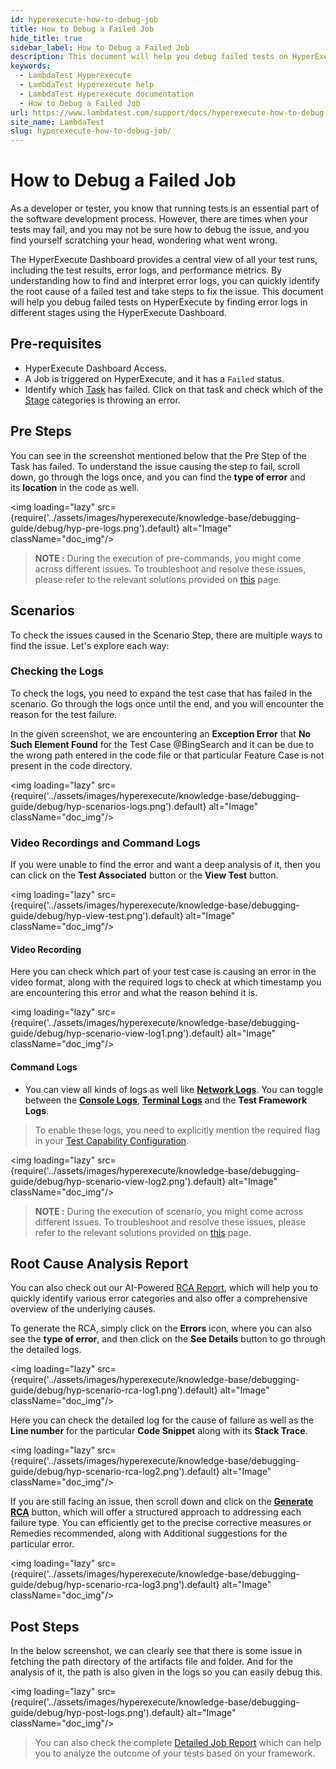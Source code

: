 ```yaml
---
id: hyperexecute-how-to-debug-job
title: How to Debug a Failed Job
hide_title: true
sidebar_label: How to Debug a Failed Job
description: This document will help you debug failed tests on HyperExecute by finding error logs in different stages using the HyperExecute Dashboard.
keywords:
  - LambdaTest Hyperexecute
  - LambdaTest Hyperexecute help
  - LambdaTest Hyperexecute documentation
  - How to Debug a Failed Job
url: https://www.lambdatest.com/support/docs/hyperexecute-how-to-debug-job/
site_name: LambdaTest
slug: hyperexecute-how-to-debug-job/
---
```


<script type="application/ld+json"
      dangerouslySetInnerHTML={{ __html: JSON.stringify({
       "@context": "https://schema.org",
        "@type": "BreadcrumbList",
        "itemListElement": [{
          "@type": "ListItem",
          "position": 1,
          "name": "Home",
          "item": "https://www.lambdatest.com"
        },{
          "@type": "ListItem",
          "position": 2,
          "name": "Support",
          "item": "https://www.lambdatest.com/support/docs/"
        },{
          "@type": "ListItem",
          "position": 3,
          "name": "Integrations",
          "item": "https://www.lambdatest.com/support/docs/hyperexecute-how-to-debug-job/"
        }]
      })
    }}
></script>

# How to Debug a Failed Job
As a developer or tester, you know that running tests is an essential part of the software development process. However, there are times when your tests may fail, and you may not be sure how to debug the issue, and you find yourself scratching your head, wondering what went wrong. 

The HyperExecute Dashboard provides a central view of all your test runs, including the test results, error logs, and performance metrics. By understanding how to find and interpret error logs, you can quickly identify the root cause of a failed test and take steps to fix the issue. This document will help you debug failed tests on HyperExecute by finding error logs in different stages using the HyperExecute Dashboard.

## Pre-requisites

- HyperExecute Dashboard Access.
- A Job  is triggered on HyperExecute, and it has a `Failed` status.
- Identify which [Task](/support/docs/hyperexecute-concepts/#2-tasks) has failed. Click on that task and check which of the [Stage](/support/docs/hyperexecute-concepts/#3-stage) categories is throwing an error.

## Pre Steps
You can see in the screenshot mentioned below that the Pre Step of the Task has failed. To understand the issue causing the step to fail, scroll down, go through the logs once, and you can find the **type of error** and its **location** in the code as well.

<img loading="lazy" src={require('../assets/images/hyperexecute/knowledge-base/debugging-guide/debug/hyp-pre-logs.png').default} alt="Image"  className="doc_img"/>

> **NOTE :** During the execution of pre-commands, you might come across different issues. To troubleshoot and resolve these issues, please refer to the relevant solutions provided on [this](https://www.lambdatest.com/support/docs/hyperexecute-pre-steps-error/) page.

## Scenarios
To check the issues caused in the Scenario Step, there are multiple ways to find the issue. Let's explore each way:

### Checking the Logs
To check the logs, you need to expand the test case that has failed in the scenario. Go through the logs once until the end, and you will encounter the reason for the test failure.

In the given screenshot, we are encountering an **Exception Error** that **No Such Element Found** for the Test Case @BingSearch and it can be due to the wrong path entered in the code file or that particular Feature Case is not present in the code directory.

<img loading="lazy" src={require('../assets/images/hyperexecute/knowledge-base/debugging-guide/debug/hyp-scenarios-logs.png').default} alt="Image"  className="doc_img"/>

### Video Recordings and Command Logs

If you were unable to find the error and want a deep analysis of it, then you can click on the **Test Associated** button or the **View Test** button.

<img loading="lazy" src={require('../assets/images/hyperexecute/knowledge-base/debugging-guide/debug/hyp-view-test.png').default} alt="Image"  className="doc_img"/>

#### Video Recording

Here you can check which part of your test case is causing an error in the video format, along with the required logs to check at which timestamp you are encountering this error and what the reason behind it is.

<img loading="lazy" src={require('../assets/images/hyperexecute/knowledge-base/debugging-guide/debug/hyp-scenario-view-log1.png').default} alt="Image"  className="doc_img"/>

#### Command Logs

- You can view all kinds of logs as well like [**Network Logs**](https://www.lambdatest.com/support/docs/debugging-options/#network-logs). You can toggle between the [**Console Logs**](https://www.lambdatest.com/support/docs/debugging-options/#console-logs), [**Terminal Logs**](https://www.lambdatest.com/support/docs/debugging-options/#terminal-logs) and the **Test Framework Logs**.

> To enable these logs, you need to explicitly mention the required flag in your [Test Capability Configuration](https://www.lambdatest.com/support/docs/selenium-automation-capabilities/).

<img loading="lazy" src={require('../assets/images/hyperexecute/knowledge-base/debugging-guide/debug/hyp-scenario-view-log2.png').default} alt="Image"  className="doc_img"/>

> **NOTE :** During the execution of scenario, you might come across different issues. To troubleshoot and resolve these issues, please refer to the relevant solutions provided on [this](https://www.lambdatest.com/support/docs/hyperexecute-scenario-steps-error/) page.

## Root Cause Analysis Report
You can also check out our AI-Powered [RCA Report](https://www.lambdatest.com/support/docs/ai-powered-test-failure-analysis/), which will help you to quickly identify various error categories and also offer a comprehensive overview of the underlying causes.

To generate the RCA, simply click on the **Errors** icon, where you can also see the **type of error**, and then click on the **See Details** button to go through the detailed logs.

<img loading="lazy" src={require('../assets/images/hyperexecute/knowledge-base/debugging-guide/debug/hyp-scenario-rca-log1.png').default} alt="Image"  className="doc_img"/>

Here you can check the detailed log for the cause of failure as well as the **Line number** for the particular **Code Snippet** along with its **Stack Trace**.

<img loading="lazy" src={require('../assets/images/hyperexecute/knowledge-base/debugging-guide/debug/hyp-scenario-rca-log2.png').default} alt="Image"  className="doc_img"/>

If you are still facing an issue, then scroll down and click on the [**Generate RCA**](https://www.lambdatest.com/support/docs/ai-powered-test-failure-analysis/#generate-the-rca-of-your-failed-jobs) button, which will offer a structured approach to addressing each failure type. You can efficiently get to the precise corrective measures or Remedies recommended, along with Additional suggestions for the particular error.

<img loading="lazy" src={require('../assets/images/hyperexecute/knowledge-base/debugging-guide/debug/hyp-scenario-rca-log3.png').default} alt="Image"  className="doc_img"/>

## Post Steps

In the below screenshot, we can clearly see that there is some issue in fetching the path directory of the artifacts file and folder. And for the analysis of it, the path is also given in the logs so you can easily debug this.

<img loading="lazy" src={require('../assets/images/hyperexecute/knowledge-base/debugging-guide/debug/hyp-post-logs.png').default} alt="Image"  className="doc_img"/>

> You can also check the complete [Detailed Job Report](https://www.lambdatest.com/support/docs/hyperexecute-reports/) which can help you to analyze the outcome of your tests based on your framework.